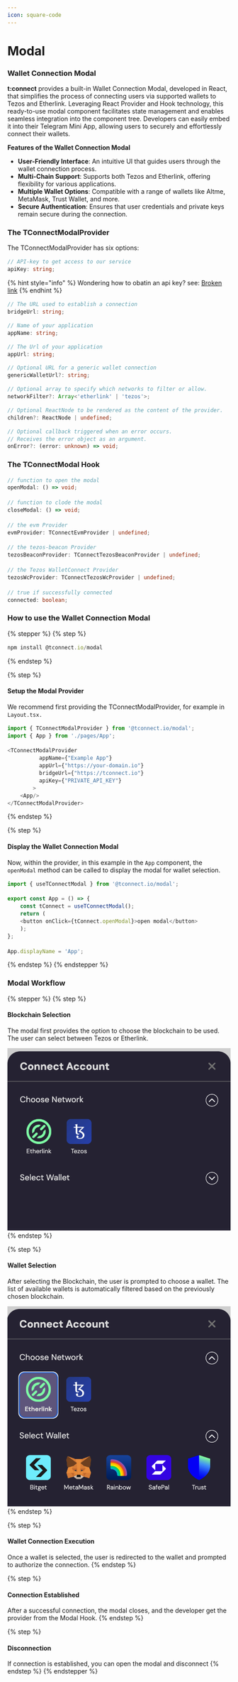```yaml
---
icon: square-code
---
```


# Modal

### Wallet Connection Modal

**t:connect** provides a built-in Wallet Connection Modal, developed in React, that simplifies the process of connecting users via supported wallets to Tezos and Etherlink. Leveraging React Provider and Hook technology, this ready-to-use modal component facilitates state management and enables seamless integration into the component tree. Developers can easily embed it into their Telegram Mini App, allowing users to securely and effortlessly connect their wallets.

**Features of the Wallet Connection Modal**

* **User-Friendly Interface**: An intuitive UI that guides users through the wallet connection process.
* **Multi-Chain Support**: Supports both Tezos and Etherlink, offering flexibility for various applications.
* **Multiple Wallet Options**: Compatible with a range of wallets like Altme, MetaMask, Trust Wallet, and more.
* **Secure Authentication**: Ensures that user credentials and private keys remain secure during the connection.

### The TConnectModalProvider

The TConnectModalProvider has six options:

```typescript
// API-key to get access to our service
apiKey: string; 
```

{% hint style="info" %}
Wondering how to obatin an api key? see: [Broken link](broken-reference "mention")
{% endhint %}

```typescript
// The URL used to establish a connection
bridgeUrl: string;
```

```typescript
// Name of your application
appName: string;
```

```typescript
// The Url of your application
appUrl: string;
```

```typescript
// Optional URL for a generic wallet connection
genericWalletUrl?: string;
```

```typescript
// Optional array to specify which networks to filter or allow.
networkFilter?: Array<'etherlink' | 'tezos'>;
```

```typescript
// Optional ReactNode to be rendered as the content of the provider.
children?: ReactNode | undefined; 
```

```typescript
// Optional callback triggered when an error occurs.
// Receives the error object as an argument.
onError?: (error: unknown) => void;
```

### The TConnectModal Hook

```typescript
// function to open the modal
openModal: () => void;

// function to clode the modal
closeModal: () => void;

// the evm Provider
evmProvider: TConnectEvmProvider | undefined;

// the tezos-beacon Provider
tezosBeaconProvider: TConnectTezosBeaconProvider | undefined;

// the Tezos WalletConnect Provider
tezosWcProvider: TConnectTezosWcProvider | undefined;

// true if successfully connected
connected: boolean;
```

### How to use the Wallet Connection Modal

{% stepper %}
{% step %}
```typescript
npm install @tconnect.io/modal
```
{% endstep %}

{% step %}
#### Setup the Modal Provider

We recommend first providing the TConnectModalProvider, for example in `Layout.tsx.`&#x20;

```typescript
import { TConnectModalProvider } from '@tconnect.io/modal';
import { App } from './pages/App';

<TConnectModalProvider
          appName={"Example App"}
          appUrl={"https://your-domain.io"}
          bridgeUrl={"https://tconnect.io"}
          apiKey={"PRIVATE_API_KEY"}
        >
    <App/>    
</TConnectModalProvider>
```
{% endstep %}

{% step %}
#### Display the Wallet Connection Modal

Now, within the provider, in this example in the `App` component, the `openModal` method can be called to display the modal for wallet selection.

```typescript
import { useTConnectModal } from '@tconnect.io/modal';

export const App = () => {
	const tConnect = useTConnectModal();
	return (
	<button onClick={tConnect.openModal}>open modal</button>
	);
};

App.displayName = 'App';
```
{% endstep %}
{% endstepper %}

### Modal Workflow

{% stepper %}
{% step %}
#### Blockchain  Selection

The modal first provides the option to choose the blockchain  to be used. The user can select between Tezos or Etherlink.

<img src="../../.gitbook/assets/Screenshot 2024-11-05 at 09.24.27.png" alt="" data-size="original">
{% endstep %}

{% step %}
#### Wallet Selection

After selecting the Blockchain, the user is prompted to choose a wallet. The list of available wallets is automatically filtered based on the previously chosen blockchain.

<img src="../../.gitbook/assets/Screenshot 2024-11-05 at 09.24.46.png" alt="" data-size="original">
{% endstep %}

{% step %}
#### Wallet Connection Execution

Once a wallet is selected, the user is redirected to the wallet and prompted to authorize the connection.
{% endstep %}

{% step %}
#### Connection Established

After a successful connection, the modal closes, and the developer get the provider from the Modal Hook.&#x20;
{% endstep %}

{% step %}
#### Disconnection

If  connection is established, you can open the modal and disconnect&#x20;
{% endstep %}
{% endstepper %}
